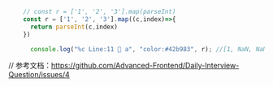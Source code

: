 
<!-- ['1', '2', '3'].map(parseInt) -->

```js
    // const r = ['1', '2', '3'].map(parseInt)
    const r = ['1', '2', '3'].map((c,index)=>{
      return parseInt(c,index)
    })

      console.log("%c Line:11 🍧 a", "color:#42b983", r); //[1, NaN, NaN]

````

// 参考文档：https://github.com/Advanced-Frontend/Daily-Interview-Question/issues/4

